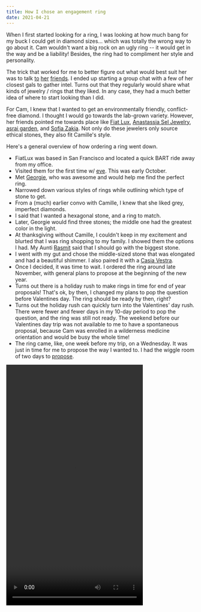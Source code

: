 ```yaml
---
title: How I chose an engagement ring
date: 2021-04-21
---
```


When I first started looking for a ring, I was looking at how much bang for my buck I could get in diamond sizes...
which was totally the wrong way to go about it. Cam wouldn't want a big rock on an ugly ring -- it would get in the way
and be a liability! Besides, the ring had to compliment her style and personality.

The trick that worked for me to better figure out what would best suit her was to
talk [to](https://www.instagram.com/briannabanananana/) [her](https://www.instagram.com/sleepiegirl/) [friends](https://www.instagram.com/ro.riches/). I ended up starting a group chat with a few of her closest gals to gather intel. Turns out that they regularly would
share what kinds of jewelry / rings that they liked. In any case, they had a much better idea of where to start looking than I did.

For Cam, I knew that I wanted to get an environmentally friendly, conflict-free diamond. I thought I would go towards
the lab-grown variety. However, her friends pointed me towards place like [Fiat Lux](https://fiatluxsf.com/), [Anastassia Sel Jewelry](http://www.anastassiasel.com/), [asrai garden](https://www.asraigarden.com/),
and [Sofia Zakia](https://sofiazakia.com/). Not only do these jewelers only source ethical stones, they also fit
Camille's style.

Here's a general overview of how ordering a ring went down.

- FiatLux was based in San Francisco and located a quick BART ride away from my office.
- Visited them for the first time w/ [eve](https://eatbigger.fish/). This was early October.
- Met [Georgie](https://www.instagram.com/thee.georgie/), who was awesome and would help me find the perfect ring.
- Narrowed down various styles of rings while outlining which type of stone to get.
- From a (much) earlier convo with Camille, I knew that she liked grey, imperfect diamonds.
- I said that I wanted a hexagonal stone, and a ring to match.
- Later, Georgie would find three stones; the middle one had the greatest color in the light.
- At thanksgiving without Camille, I couldn't keep in my excitement and blurted that I was ring shopping to my family. I
  showed them the options I had. My Aunti [Rasmit](https://www.instagram.com/roz_creativestylist/) said that I should go
  with the biggest stone.
- I went with my gut and chose the middle-sized stone that was elongated and had a beautiful shimmer. I also paired it
  with a [Casia Vestra](https://fiatluxsf.com/wp-content/uploads/2018/12/3595-W.png).
- Once I decided, it was time to wait. I ordered the ring around late November, with general plans to propose at the
  beginning of the new year.
- Turns out there is a holiday rush to make rings in time for end of year proposals! That's ok, by then, I changed my
  plans to pop the question before Valentines day. The ring should be ready by then, right?
- Turns out the holiday rush can quickly turn into the Valentines' day rush. There were fewer and fewer days in my
  10-day period to pop the question, and the ring was still not ready. The weekend before our Valentines day trip was
  not available to me to have a spontaneous proposal, because Cam was enrolled in a wilderness medicine orientation and
  would be busy the whole time!
- The ring came, like, one week before my trip, on a Wednesday. It was just in time for me to propose the way I wanted
  to. I had the wiggle room of two days to [propose](proposal.md).

<video height="640" width="364" autoplay loop mute>
<source src="/assets/engagementring.mp4" type="video/mp4">
Sorry, your browser does not support the video tag.
</video>